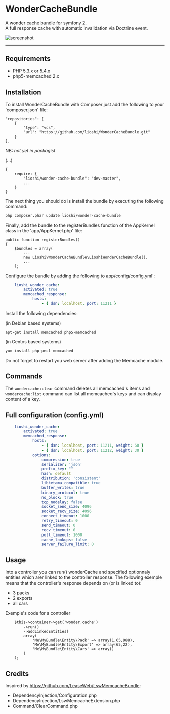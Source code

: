 WonderCacheBundle 
=================
A wonder cache bundle for symfony 2.  
A full response cache with automatic invalidation via Doctrine event.

![screenshot](https://raw.github.com/lioshi/WonderCacheBundle/master/Resources/images/wondercache_workflow.png)

---

## Requirements

- PHP 5.3.x or 5.4.x
- php5-memcached 2.x

## Installation

To install WonderCacheBundle with Composer just add the following to your 'composer.json' file:

    "repositories": [
        {
            "type": "vcs",
            "url": "https://github.com/lioshi/WonderCacheBundle.git"
        }
    ],
NB: _not yet in packagist_

(...)

    {
        require: {
            "lioshi/wonder-cache-bundle": "dev-master",
            ...
        }
    }

The next thing you should do is install the bundle by executing the following command:

    php composer.phar update lioshi/wonder-cache-bundle

Finally, add the bundle to the registerBundles function of the AppKernel class in the 'app/AppKernel.php' file:

    public function registerBundles()
    {
        $bundles = array(
            ...
            new Lioshi\WonderCacheBundle\LioshiWonderCacheBundle(),
            ...
        );

Configure the bundle by adding the following to app/config/config.yml':

```yml
    lioshi_wonder_cache:
        activated: true
        memcached_response:
            hosts: 
                - { dsn: localhost, port: 11211 }
```

Install the following dependencies:

(in Debian based systems)
    
    apt-get install memcached php5-memcached

(in Centos based systems)
   
    yum install php-pecl-memcached 

Do not forget to restart you web server after adding the Memcache module. 


## Commands
The ```wondercache:clear``` command deletes all memcached's items and ```wondercache:list``` command can list all memcached's keys and can display content of a key.

## Full configuration (config.yml)
```yml
    lioshi_wonder_cache:
        activated: true
        memcached_response:
            hosts: 
                - { dsn: localhost, port: 11211, weight: 60 }
                - { dsn: localhost, port: 11212, weight: 30 }
            options:
                compression: true
                serializer: 'json'
                prefix_key: ""
                hash: default
                distribution: 'consistent'
                libketama_compatible: true
                buffer_writes: true
                binary_protocol: true
                no_block: true
                tcp_nodelay: false
                socket_send_size: 4096
                socket_recv_size: 4096
                connect_timeout: 1000
                retry_timeout: 0
                send_timeout: 0
                recv_timeout: 0
                poll_timeout: 1000
                cache_lookups: false
                server_failure_limit: 0
```

## Usage
Into a controller you can run() wonderCache and specified optionnaly entities which arer linked to the controller response.
The following exemple means that the controller's response depends on (or is linked to):
- 3 packs
- 2 exports
- all cars

Exemple's code for a controller

        $this->container->get('wonder.cache')
            ->run()
            ->addLinkedEntities(
            array(
                'Me\MyBundle\Entity\Pack' => array(1,65,988), 
                'Me\MyBundle\Entity\Export' => array(65,22),
                'Me\MyBundle\Entity\Cars' => array()
            )
        );

## Credits
Inspired by https://github.com/LeaseWeb/LswMemcacheBundle:
- DependencyInjection/Configuration.php
- DependencyInjection/LswMemcacheExtension.php
- Command/ClearCommand.php

